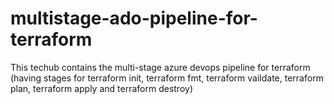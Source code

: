 # multistage-ado-pipeline-for-terraform
This techub contains the multi-stage azure devops pipeline for terraform (having stages for terraform init, terraform fmt, terraform vaildate, terraform  plan, terraform apply and terraform destroy)
